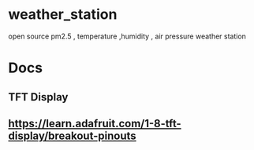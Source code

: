 # weather_station
open source pm2.5 , temperature ,humidity , air pressure weather station

# Docs
## TFT Display
## https://learn.adafruit.com/1-8-tft-display/breakout-pinouts
